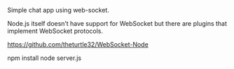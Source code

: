 Simple chat app using web-socket.

Node.js itself doesn’t have support for WebSocket but there are plugins that implement WebSocket protocols.

https://github.com/theturtle32/WebSocket-Node

npm install
node server.js